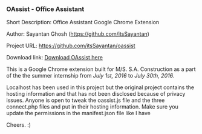 <h3>OAssist - Office Assistant</h3>

Short Description: Office Assistant Google Chrome Extension

Author: Sayantan Ghosh (https://github.com/itsSayantan)

Project URL: https://github.com/itsSayantan/oassist

Download link: <a href = 'https://github.com/itsSayantan/oassist/oassist.zip' download>Download OAssist here</a>

This is a Google Chrome extension built for M/S. S.A. Construction as a part of the the summer internship from <i>July 1st, 2016</i> to <i>July 30th, 2016</i>.

Localhost has been used in this project but the original project contains the hosting information and that has not been disclosed because of privacy issues. Anyone is open to tweak the oassist.js file and the three connect.php files and put in their hosting information. Make sure you update the permissions in the manifest.json file like I have

Cheers. :)
